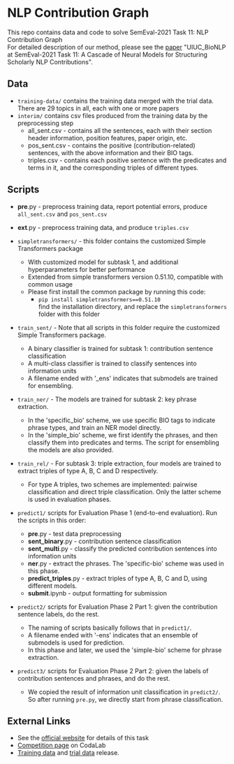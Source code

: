 # NLP Contribution Graph
This repo contains data and code to solve SemEval-2021 Task 11: NLP Contribution Graph\
For detailed description of our method, please see the [paper](https://arxiv.org/abs/2105.05435/) "UIUC_BioNLP at SemEval-2021 Task 11: A Cascade of Neural Models for Structuring Scholarly NLP Contributions".

## Data
* <code>training-data/</code> contains the training data merged with the trial data. There are 29 topics in all, each with one or more papers
* <code>interim/</code> contains csv files produced from the training data by the preprocessing step
  * all_sent.csv - contains all the sentences, each with their section header information, position features, paper origin, etc.
  * pos_sent.csv - contains the positive (contribution-related) sentences, with the above information and their BIO tags.
  * triples.csv - contains each positive sentence with the predicates and terms in it, and the corresponding triples of different types.


## Scripts
* **pre**.py - preprocess training data, report potential errors, produce <code>all_sent.csv</code> and <code>pos_sent.csv</code>
* **ext**.py - preprocess training data, and produce <code>triples.csv</code>
* <code>simpletransformers/</code> - this folder contains the customized Simple Transformers package
  * With customized model for subtask 1, and additional hyperparameters for better performance
  * Extended from simple transformers version 0.51.10, compatible with common usage
  * Please first install the common package by running this code:
    * <code>pip install simpletransformers==0.51.10</code>\
    find the installation directory, and replace the <code>simpletransformers</code> folder with this folder

* <code>train_sent/</code> - Note that all scripts in this folder require the customized Simple Transformers package.
  * A binary classifier is trained for subtask 1: contribution sentence classification
  * A multi-class classifier is trained to classify sentences into information units
  * A filename ended with '_ens' indicates that submodels are trained for ensembling.

* <code>train_ner/</code> - The models are trained for subtask 2: key phrase extraction. 
  * In the 'specific_bio' scheme, we use specific BIO tags to indicate phrase types, and train an NER model directly.
  * In the 'simple_bio' scheme, we first identify the phrases, and then classify them into predicates and terms. The script for ensembling the models are also provided.

* <code>train_rel/</code> - For subtask 3: triple extraction\, four models are trained to extract triples of type A, B, C and D respectively. 
  * For type A triples, two schemes are implemented: pairwise classification and direct triple classification. Only the latter scheme is used in evaluation phases.

* <code>predict1/</code> scripts for Evaluation Phase 1 (end-to-end evaluation). Run the scripts in this order:
  * **pre**.py - test data preprocessing
  * **sent_binary**.py - contribution sentence classification
  * **sent_multi**.py - classify the predicted contribution sentences into information units
  * **ner**.py - extract the phrases. The 'specific-bio' scheme was used in this phase.
  * **predict_triples**.py - extract triples of type A, B, C and D, using different models.
  * **submit**.ipynb - output formatting for submission
* <code>predict2/</code> scripts for Evaluation Phase 2 Part 1: given the contribution sentence labels, do the rest.
  * The naming of scripts basically follows that in <code>predict1/</code>. 
  * A filename ended with '-ens' indicates that an ensemble of submodels is used for prediction.
  * In this phase and later, we used the 'simple-bio' scheme for phrase extraction.
* <code>predict3/</code> scripts for Evaluation Phase 2 Part 2: given the labels of contribution sentences and phrases, and do the rest.
  * We copied the result of information unit classification in <code>predict2/</code>. So after running <code>pre.py</code>, we directly start from phrase classification.

## External Links
* See the [official website](https://ncg-task.github.io/) for details of this task
* [Competition page](https://competitions.codalab.org/competitions/25680) on CodaLab
* [Training data](https://github.com/ncg-task/training-data) and [trial data](https://github.com/ncg-task/trial-data) release.
